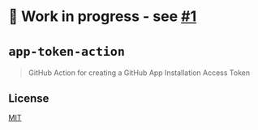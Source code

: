 # 🚧 Work in progress - see [#1](https://github.com/gr2m/app-token-action/pull/1)

# `app-token-action`

> GitHub Action for creating a GitHub App Installation Access Token

## License

[MIT](LICENSE)
